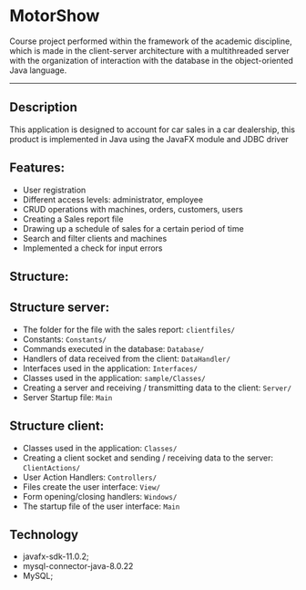# MotorShow
Course project performed within the framework of the academic discipline, which is made in the client-server architecture with a multithreaded server with the organization of interaction with the database in the object-oriented Java language.

-----
Description
-----
This application is designed to account for car sales in a car dealership, this product is implemented in Java using the JavaFX module and JDBC driver
    
Features:
-----

* User registration
* Different access levels: administrator, employee
* CRUD operations with machines, orders, customers, users
* Creating a Sales report file
* Drawing up a schedule of sales for a certain period of time
* Search and filter clients and machines
* Implemented a check for input errors

Structure:
-----

Structure server:
-----

* The folder for the file with the sales report: ```clientfiles/```
* Constants: ```Constants/```
* Commands executed in the database: ```Database/```
* Handlers of data received from the client: ```DataHandler/```
* Interfaces used in the application: ```Interfaces/```
* Classes used in the application: ```sample/Classes/```
* Creating a server and receiving / transmitting data to the client: ```Server/```
* Server Startup file: ```Main```

Structure client:
-----

* Classes used in the application: ```Classes/```
* Creating a client socket and sending / receiving data to the server: ```ClientActions/```
* User Action Handlers: ```Controllers/```
* Files create the user interface: ```View/```
* Form opening/closing handlers: ```Windows/```
* The startup file of the user interface: ```Main```

Technology
-----
- javafx-sdk-11.0.2;
- mysql-connector-java-8.0.22
- MySQL;
